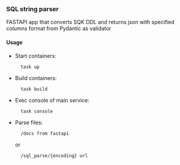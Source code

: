 ### SQL string parser

FASTAPI app that converts SQK DDL and returns json with specified columns format from Pydantic as validator

#### Usage

- Start containers:

        task up

- Build containers:

        task build

- Exec console of main service:

        task console

- Parse files:

        /docs from fastapi 
  or

        /sql_parse/{encoding} url